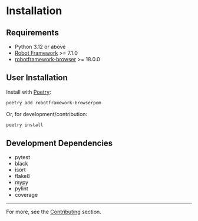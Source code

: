 # Installation

## Requirements
- Python 3.12 or above
- [Robot Framework](https://robotframework.org/) >= 7.1.0
- [robotframework-browser](https://robotframework-browser.org/) >= 18.0.0

## User Installation
Install with [Poetry](https://python-poetry.org/):
```bash
poetry add robotframework-browserpom
```

Or, for development/contribution:
```bash
poetry install
```

## Development Dependencies
- pytest
- black
- isort
- flake8
- mypy
- pylint
- coverage

---
For more, see the [Contributing](/contributing) section. 